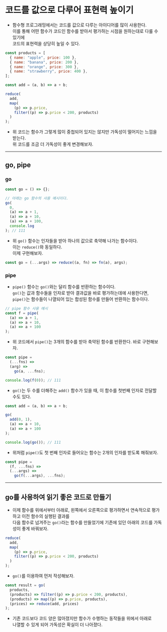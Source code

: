 # 코드를 값으로 다루어 표현력 높이기

- 함수형 프로그래밍에서는 코드를 값으로 다루는 아이디어를 많이 사용한다.  
  이를 통해 어떤 함수가 코드인 함수를 받아서 평가하는 시점을 원하는대로 다룰 수 있기에  
  코드의 표현력을 상당히 높일 수 있다.

```js
const products = [
  { name: "apple", price: 100 },
  { name: "banana", price: 200 },
  { name: "orange", price: 300 },
  { name: "strawberry", price: 400 },
];

const add = (a, b) => a + b;

reduce(
  add,
  map(
    (p) => p.price,
    filter((p) => p.price < 200, products)
  )
);
```

- 위 코드는 함수가 그렇게 많이 중첩되어 있지는 않지만 가독성이 떨어지는 느낌을 받는다.  
  위 코드를 조금 더 가독성이 좋게 변경해보자.

<hr/>

<h2>go, pipe</h2>

<h3>go</h3>

```js
const go = () => {};

// 아래는 go 함수의 사용 예시이다.
go(
  0,
  (a) => a + 1,
  (a) => a + 10,
  (a) => a + 100,
  console.log
); // 111
```

- 위 `go()` 함수는 인자들을 받아 하나의 값으로 축약해 나가는 함수이다.  
  이는 `reduce()`와 동일하다.  
  이제 구현해보자.

```js
const go = (...args) => reduce((a, fn) => fn(a), args);
```

<h3>pipe</h3>

- `pipe()` 함수는 `go()`와는 달리 함수를 반환하는 함수이다.  
  `go()`는 값과 함수들을 인자로 받아 결과값을 바로 평가하는데에 사용한다면,  
  `pipe()`는 함수들이 나열되어 있는 합성된 함수를 만들어 반환하는 함수이다.

```js
// pipe 함수 사용 예시
const f = pipe(
  (a) => a + 1,
  (a) => a + 10,
  (a) => a + 100
);
```

- 위 코드에서 `pipe()`는 3개의 함수를 받아 축약된 함수를 반환한다. 바로 구현해보자.

```js
const pipe =
  (...fns) =>
  (arg) =>
    go(a, ...fns);

console.log(f(0)); // 111
```

- `go()`는 두 수를 더해주는 `add()` 함수가 있을 때, 이 함수를 첫번째 인자로 전달할 수도 있다.

```js
const add = (a, b) => a + b;

go(
  add(0, 1),
  (a) => a + 10,
  (a) => a + 100
);

console.log(go()); // 111
```

- 위처럼 `pipe()`도 첫 번째 인자로 들어오는 함수는 2개의 인자를 받도록 해줘보자.

```js
const pipe =
  (f, ...fns) =>
  (...args) =>
    go(f(...args), ...fns);
```

<hr/>

<h2>go를 사용하여 읽기 좋은 코드로 만들기</h2>

- 이제 함수를 위에서부터 아래로, 왼쪽에서 오른쪽으로 평가하면서 연속적으로 평가하고 이전 함수의 실행된 결과를  
  다음 함수로 넘겨주는 `go()`라는 함수를 만들었기에 기존에 있던 아래의 코드를 가독성이 좋게 바꿔보자.

```js
reduce(
  add,
  map(
    (p) => p.price,
    filter((p) => p.price < 200, products)
  )
);
```

- `go()`를 이용하여 먼저 작성해보자.

```js
const result = go(
  products,
  (products) => filter((p) => p.price < 200, products),
  (products) => map((p) => p.price, products),
  (prices) => reduce(add, prices)
);
```

- 기존 코드보다 코드 양은 많아졌지만 함수가 수행하는 동작들을 위에서 아래로  
  나열할 수 있게 되어 가독성은 확실이 더 나아졌다.
